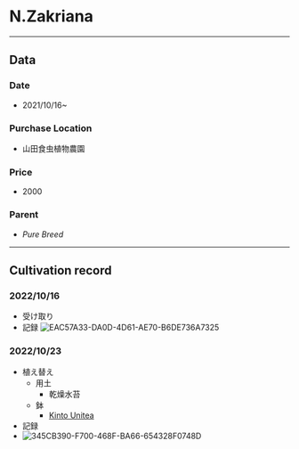# N.Zakriana
---
## **Data**

### Date  
* 2021/10/16~
### Purchase Location
* 山田食虫植物農園
### Price
* 2000
### Parent
- *Pure Breed*
---
## **Cultivation record**
### 2022/10/16
- 受け取り
- 記録
![EAC57A33-DA0D-4D61-AE70-B6DE736A7325](https://user-images.githubusercontent.com/56258573/177915711-b1554ca5-4265-4cef-b162-da6242da1e93.jpg)
### 2022/10/23
- 植え替え
  - 用土
    - 乾燥水苔
  - 鉢
    - [Kinto Unitea](https://kinto.co.jp/collections/unitea/products/8336) 
- 記録
- ![345CB390-F700-468F-BA66-654328F0748D](https://user-images.githubusercontent.com/56258573/177916027-0f7a5705-7b55-457b-a64b-d59dcfbe0199.png)
